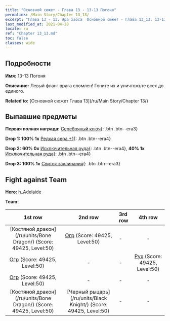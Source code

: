 ```yaml
---
title: "Основной сюжет - Глава 13 - 13-13 Погоня"
permalink: /Main Story/Chapter 13_13/
excerpt: "Глава 13 - 13. Эра хаоса  Основной сюжет - Глава 13_13. 13-13 Погоня"
last_modified_at: 2021-04-28
locale: ru
ref: "Chapter 13_13.md"
toc: false
classes: wide
---
```


## Подробности

 **Имя:** 13-13 Погоня

 **Описание:** Левый фланг врага сломлен! Гоните их и уничтожьте всех до единого.

 **Related to:** [Основной сюжет Глава 13](/ru/Main Story/Chapter 13/)

## Выпавшие предметы

 **Первая полная награда:** [Серебряный ключ](/ItemsRU/con_693/){: .btn .btn--era3}

 **Drop 1:** **100% 1x** [Редкая сера +1](/ItemsRU/mat_43/){: .btn .btn--era4}

 **Drop 2:** **60% 0x** [Исключительная руда](/ItemsRU/mat_33/){: .btn .btn--era4}, **40% 1x** [Исключительная руда](/ItemsRU/mat_33/){: .btn .btn--era4}

 **Drop 3:** **100% 1x** [Свиток заклинания](/ItemsRU/con_694/){: .btn .btn--era3}


## Fight against Team
 **Hero:** h_Adelaide

 **Team:**


  | 1st row | 2nd row | 3rd row | 4th row |
  |:----:|:----:|:----|:----:|
  | [Костяной дракон](/ru/units/Bone Dragon/) (Score: 49425, Level:50)  | [Огр](/ru/units/Ogre/) (Score: 49425, Level:50)  | - | - |
  | [Огр](/ru/units/Ogre/) (Score: 49425, Level:50)  | - | - | [Рух](/ru/units/Roc/) (Score: 49425, Level:50)  |
  | [Огр](/ru/units/Ogre/) (Score: 49425, Level:50)  | - | - | - |
  | [Костяной дракон](/ru/units/Bone Dragon/) (Score: 49425, Level:50)  | [Черный рыцарь](/ru/units/Black Knight/) (Score: 49425, Level:50)  | - | - |


